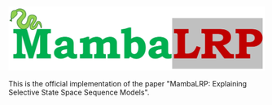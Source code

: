 <center>
    <img src='res/MambaLRP_logo.jpeg', width='1000'>
</center>

This is the official implementation of the paper "MambaLRP: Explaining Selective State Space Sequence Models".